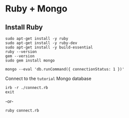 # Ruby + Mongo

## Install Ruby

```console
sudo apt-get install -y ruby
sudo apt-get install -y ruby-dev
sudo apt-get install -y build-essential
ruby --version
gem --version
sudo gem install mongo
```

```console
mongo --eval 'db.runCommand({ connectionStatus: 1 })'
```

Connect to the `tutorial` Mongo database

```console
irb -r ./connect.rb
exit
```
-or-

```console
ruby connect.rb
```